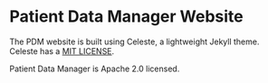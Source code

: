 # Patient Data Manager Website

The PDM website is built using Celeste, a lightweight Jekyll theme.  
Celeste has a [MIT LICENSE](https://github.com/nicoelayda/celeste/blob/master/LICENSE).

Patient Data Manager is Apache 2.0 licensed.

